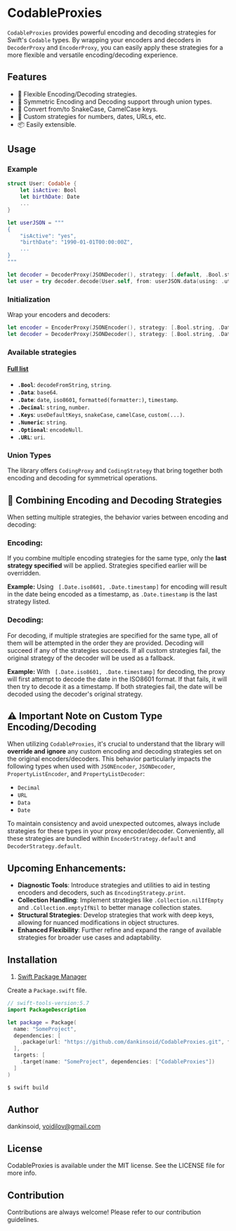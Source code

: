 # CodableProxies

`CodableProxies` provides powerful encoding and decoding strategies for Swift's `Codable` types. By wrapping your encoders and decoders in `DecoderProxy` and `EncoderProxy`, you can easily apply these strategies for a more flexible and versatile encoding/decoding experience.

## Features

- 🚀 Flexible Encoding/Decoding strategies.
- 🔄 Symmetric Encoding and Decoding support through union types.
- 🐍 Convert from/to SnakeCase, CamelCase keys.
- 🔢 Custom strategies for numbers, dates, URLs, etc.
- 📦 Easily extensible.

## Usage

### Example

```swift
struct User: Codable {
    let isActive: Bool
    let birthDate: Date
    ...
}

let userJSON = """
{
    "isActive": "yes",
    "birthDate": "1990-01-01T00:00:00Z",
    ...
}
"""

let decoder = DecoderProxy(JSONDecoder(), strategy: [.default, .Bool.string, .Date.iso8601])
let user = try decoder.decode(User.self, from: userJSON.data(using: .utf8)!)
```

### Initialization

Wrap your encoders and decoders:

```swift
let encoder = EncoderProxy(JSONEncoder(), strategy: [.Bool.string, .Date.iso8601])
let decoder = DecoderProxy(JSONDecoder(), strategy: [.Bool.string, .Date.iso8601])
```

### Available strategies
#### [Full list](/Strategies.md)

- **`.Bool`**: `decodeFromString`, `string`.
- **`.Data`**: `base64`.
- **`.Date`**: `date`, `iso8601`, `formatted(formatter:)`, `timestamp`.
- **`.Decimal`**: `string`, `number`.
- **`.Keys`**: `useDefaultKeys`, `snakeCase`, `camelCase`, `custom(...)`.
- **`.Numeric`**: `string`.
- **`.Optional`**: `encodeNull`.
- **`.URL`**: `uri`.


### Union Types

The library offers `CodingProxy` and `CodingStrategy` that bring together both encoding and decoding for symmetrical operations.

## 📝 Combining Encoding and Decoding Strategies

When setting multiple strategies, the behavior varies between encoding and decoding:

### Encoding:
If you combine multiple encoding strategies for the same type, only the **last strategy specified** will be applied. Strategies specified earlier will be overridden.

**Example:**
Using ` [.Date.iso8601, .Date.timestamp]` for encoding will result in the date being encoded as a timestamp, as `.Date.timestamp` is the last strategy listed.

### Decoding:
For decoding, if multiple strategies are specified for the same type, all of them will be attempted in the order they are provided. Decoding will succeed if any of the strategies succeeds. If all custom strategies fail, the original strategy of the decoder will be used as a fallback.

**Example:**
With ` [.Date.iso8601, .Date.timestamp]` for decoding, the proxy will first attempt to decode the date in the ISO8601 format. If that fails, it will then try to decode it as a timestamp. If both strategies fail, the date will be decoded using the decoder's original strategy.

## ⚠️ Important Note on Custom Type Encoding/Decoding

When utilizing `CodableProxies`, it's crucial to understand that the library will **override and ignore** any custom encoding and decoding strategies set on the original encoders/decoders. This behavior particularly impacts the following types when used with `JSONEncoder`, `JSONDecoder`, `PropertyListEncoder`, and `PropertyListDecoder`:
- `Decimal`
- `URL`
- `Data`
- `Date`

To maintain consistency and avoid unexpected outcomes, always include strategies for these types in your proxy encoder/decoder. Conveniently, all these strategies are bundled within `EncoderStrategy.default` and `DecoderStrategy.default`.

## Upcoming Enhancements:

- **Diagnostic Tools**: Introduce strategies and utilities to aid in testing encoders and decoders, such as `EncodingStrategy.print`.
- **Collection Handling**: Implement strategies like `.Collection.nilIfEmpty` and `.Collection.emptyIfNil` to better manage collection states.
- **Structural Strategies**: Develop strategies that work with deep keys, allowing for nuanced modifications in object structures.
- **Enhanced Flexibility**: Further refine and expand the range of available strategies for broader use cases and adaptability.

## Installation

1. [Swift Package Manager](https://github.com/apple/swift-package-manager)

Create a `Package.swift` file.
```swift
// swift-tools-version:5.7
import PackageDescription

let package = Package(
  name: "SomeProject",
  dependencies: [
    .package(url: "https://github.com/dankinsoid/CodableProxies.git", from: "1.1.3")
  ],
  targets: [
    .target(name: "SomeProject", dependencies: ["CodableProxies"])
  ]
)
```
```ruby
$ swift build
```

## Author

dankinsoid, voidilov@gmail.com

## License

CodableProxies is available under the MIT license. See the LICENSE file for more info.

## Contribution

Contributions are always welcome! Please refer to our contribution guidelines.
